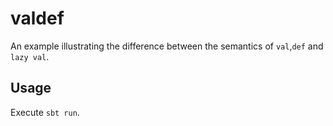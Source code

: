 # valdef

An example illustrating the difference between the semantics of `val`,`def` and `lazy val`.

## Usage

Execute `sbt run`.

